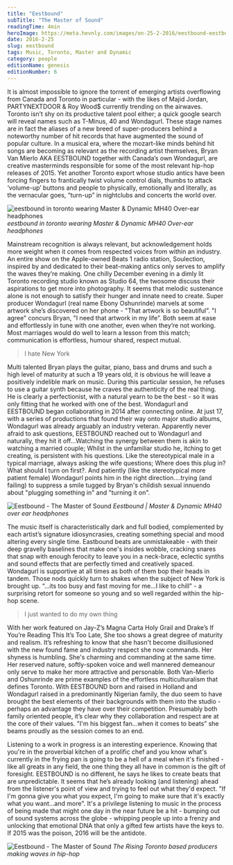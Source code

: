 ```yaml
---
title: "Eestbound"
subTitle: "The Master of Sound"
readingTime: 4min
heroImage: https://meta.hevnly.com/images/on-25-2-2016/eestbound-eestbound-hero.jpg
date: 2016-2-25
slug: eestbound
tags: Music, Toronto, Master and Dynamic
category: people
editionName: genesis
editionNumber: 6
---
```


It is almost impossible to ignore the torrent of emerging artists overflowing from Canada and Toronto in particular - with the likes of Majid Jordan, PARTYNEXTDOOR & Roy Wood$ currently trending on the airwaves. Toronto isn’t shy on its productive talent pool either; a quick google search will reveal names such as T-Minus, 40 and Wondagurl. These stage names are in fact the aliases of a new breed of super-producers behind a noteworthy number of hit records that have augmented the sound of popular culture. In a musical era, where the mozart-like minds behind hit  songs are becoming as relevant as the recording artist themselves, Bryan Van Mierlo AKA EESTBOUND together with Canada’s own Wondagurl, are creative masterminds responsible for some of the most relevant hip-hop releases of 2015. Yet another Toronto export whose studio antics have been forcing fingers to frantically twist volume control dials, thumbs to attack ‘volume-up’ buttons and people to physically, emotionally and literally, as the vernacular goes, “turn-up” in nightclubs and concerts the world over.

![eestbound in toronto wearing Master & Dynamic MH40 Over-ear headphones](https://meta.hevnly.com/images/on-4-3-2016/hhg-img-bbbe6d28-18ff-4a27-965e-ec39cc853662.png)
*eestbound in toronto wearing Master & Dynamic MH40 Over-ear headphones*

Mainstream recognition is always relevant, but acknowledgement holds more weight when it comes from respected voices from within an industry. An entire show on the Apple-owned Beats 1 radio station, Soulection, inspired by and dedicated to their beat-making antics only serves to amplify the waves they’re making. One chilly December evening in a dimly lit Toronto recording studio known as Studio 64, the twosome discuss their aspirations to get more into photography. It seems that melodic sustenance alone is not enough to satisfy their hunger and innate need to create. Super producer Wondagurl (real name Ebony Oshunrinde) marvels at some artwork she’s discovered on her phone - "That artwork is so beautiful”. "I agree" concurs Bryan, "I need that artwork in my life”. Both seem at ease and effortlessly in tune with one another, even when they’re not working. Most marriages would do well to learn a lesson from this match; communication is effortless, humour shared, respect mutual.  

> I hate New York

Multi talented Bryan plays the guitar, piano, bass and drums and such a high level of maturity at such a 19 years old, it is obvious he will leave a positively indelible mark on music. During this particular session, he refuses to use a guitar synth because he craves the authenticity of the real thing. He is clearly a perfectionist, with a natural yearn to be the best - so it was only fitting that he worked with one of the best. Wondagurl and EESTBOUND began collaborating in 2014 after connecting online. At just 17, with a series of productions that found their way onto major studio albums, Wondagurl was already arguably an industry veteran. Apparently never afraid to ask questions, EESTBOUND reached out to Wondagurl and naturally, they hit it off...Watching the synergy between them is akin to watching a married couple; Whilst in the unfamiliar studio he, itching to get creating, is persistent with his questions. Like the stereotypical male in a typical marriage, always asking the wife questions; Where does this plug in? What should I turn on first?. And patiently (like the stereotypical more patient female) Wondagurl points him in the right direction….trying (and failing) to suppress a smile tugged by Bryan's childish sexual innuendo about "plugging something in" and "turning it on".  

![Eestbound - The Master of Sound](https://meta.hevnly.com/images/on-25-2-2016/eestbound-b.jpg)
*Eestbound | Master & Dynamic MH40 over ear headphones*

The music itself is characteristically dark and full bodied, complemented by each artist’s signature idiosyncrasies, creating something special and mood altering every single time. Eastbound beats are unmistakeable - with their deep gravelly baselines that make one's insides wobble, cracking snares that snap with enough ferocity to leave you in a neck-brace, eclectic synths and sound effects that are perfectly timed and creatively spaced. Wondagurl is supportive at all times as both of them bop their heads in tandem. Those nods quickly turn to shakes when the subject of New York is brought up. “…its too busy and fast moving for me...I like to chill" - a surprising retort for someone so young and so well regarded within the hip-hop scene.

>I just wanted to do my own thing

With her work featured on Jay-Z’s Magna Carta Holy Grail and Drake’s If You’re Reading This It’s Too Late, She too shows a great degree of maturity and realism. It’s refreshing to know that she hasn't become disillusioned with the new found fame and industry respect she now commands. Her shyness is humbling. She's charming and commanding at the same time. Her reserved nature, softly-spoken voice and well mannered demeanour only serve to make her more attractive and personable. Both Van-Mierlo and Oshunrinde are prime examples of the effortless multiculturalism that defines Toronto. With EESTBOUND born and raised in Holland and Wondagurl raised in a predominantly Nigerian family, the duo seem to have brought the best elements of their backgrounds with them into the studio - perhaps an advantage they have over their competition. Presumably both family oriented people, it’s clear why they collaboration and respect are at the core of their values. "I'm his biggest fan...when it comes to beats” she beams proudly as the session comes to an end.

Listening to a work in progress is an interesting experience. Knowing that you're in the proverbial kitchen of a prolific chef and you know what's currently in the frying pan is going to be a hell of a meal when it's finished - like all greats in any field, the one thing they all have in common is  the gift of foresight. EESTBOUND is no different, he says he likes to create beats that are unpredictable. It seems that he’s already looking (and listening) ahead from the listener's point of view and trying to feel out what they'd expect. "If I'm gonna give you what you expect, I'm going to make sure that it's exactly what you want...and more". It's a privilege listening to music in the process of being made that might one day in the near future be a hit - bumping out of sound systems across the globe - whipping people up into a frenzy and unlocking that emotional DNA that only a gifted few artists have the keys to. If 2015 was the poison, 2016 will be the antidote.

![Eestbound - The Master of Sound](https://meta.hevnly.com/images/on-25-2-2016/eestbound-c.jpg)
*The Rising Toronto based producers making waves in hip-hop*
